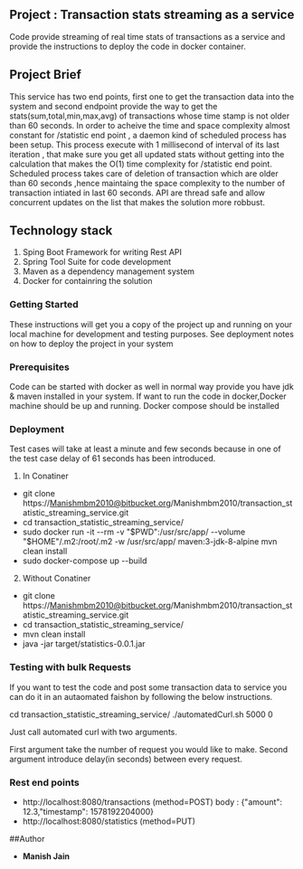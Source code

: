 ## Project :  Transaction stats streaming as a service

Code provide streaming of real time stats of transactions as a service and provide the instructions to deploy the code in docker container.

## Project Brief

This service has two end points, first one to get the transaction data into the system and second endpoint provide the way to get the stats(sum,total,min,max,avg) of transactions whose time stamp is not older than 60 seconds.
In order to acheive the time and space complexity almost constant for /statistic end point , a daemon kind of scheduled process has been setup.
This process execute with 1 millisecond of interval of its last iteration , that make sure you get all updated stats without getting into the calculation that makes the O(1) time complexity for /statistic end point.
Scheduled process takes care of deletion of transaction which are older than 60 seconds ,hence maintaing the space complexity to the number of transaction intiated in last 60 seconds.
API are thread safe and allow concurrent updates on the list that makes the solution more robbust.

 
## Technology stack

1. Sping Boot Framework for writing Rest API
2. Spring Tool Suite for code development
3. Maven as a dependency management system
4. Docker for containring the solution


### Getting Started

These instructions will get you a copy of the project up and running on your local machine for development and testing purposes. See deployment notes on how to deploy the project in your system

### Prerequisites

Code can be started with docker as well in normal way provide you have jdk & maven installed in your system.
If want to run the code in docker,Docker machine should be up and running. Docker compose should be installed


### Deployment

Test cases will take at least a minute and few seconds because in one of the test case delay of 61 seconds has been introduced.

1. In Conatiner

* git clone https://Manishmbm2010@bitbucket.org/Manishmbm2010/transaction_statistic_streaming_service.git
* cd transaction_statistic_streaming_service/
* sudo docker run -it --rm -v "$PWD":/usr/src/app/ --volume "$HOME"/.m2:/root/.m2 -w /usr/src/app/ maven:3-jdk-8-alpine mvn clean install
* sudo docker-compose up --build

2. Without Conatiner

* git clone https://Manishmbm2010@bitbucket.org/Manishmbm2010/transaction_statistic_streaming_service.git
* cd transaction_statistic_streaming_service/
* mvn clean install
* java -jar target/statistics-0.0.1.jar

### Testing with bulk Requests

If you want to test the code and post some transaction data to service you can do it in an autaomated faishon by following the below instructions.

cd transaction_statistic_streaming_service/
./automatedCurl.sh 5000 0

Just call automated curl with two arguments.

First argument take the number of request you would like to make.
Second argument introduce delay(in seconds) between every request.

### Rest end points


* http://localhost:8080/transactions			        (method=POST)  body : {"amount": 12.3,"timestamp": 1578192204000}
* http://localhost:8080/statistics				(method=PUT) 


##Author

* **Manish Jain**


